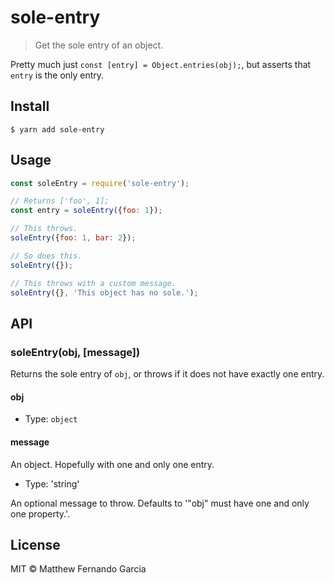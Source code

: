 # sole-entry

> Get the sole entry of an object.

Pretty much just `const [entry] = Object.entries(obj);`, but asserts that `entry` is the only entry.

## Install

```
$ yarn add sole-entry
```

## Usage

```js
const soleEntry = require('sole-entry');

// Returns ['foo', 1];
const entry = soleEntry({foo: 1});

// This throws.
soleEntry({foo: 1, bar: 2});

// So does this.
soleEntry({});

// This throws with a custom message.
soleEntry({}, 'This object has no sole.');
```

## API

### soleEntry(obj, [message])

Returns the sole entry of `obj`, or throws if it does not have exactly one entry.

#### obj

* Type: `object`

#### message

An object. Hopefully with one and only one entry.

* Type: 'string'

An optional message to throw. Defaults to '"obj" must have one and only one property.'.

## License

MIT © Matthew Fernando Garcia

